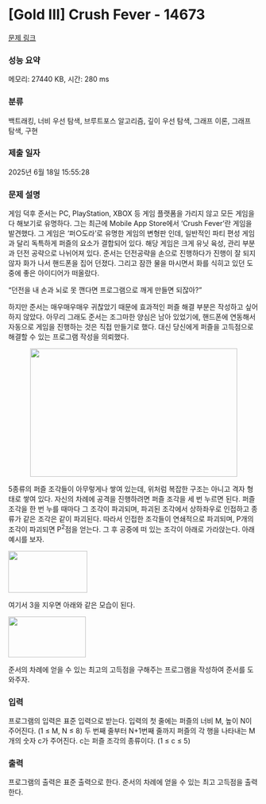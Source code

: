# [Gold III] Crush Fever - 14673 

[문제 링크](https://www.acmicpc.net/problem/14673) 

### 성능 요약

메모리: 27440 KB, 시간: 280 ms

### 분류

백트래킹, 너비 우선 탐색, 브루트포스 알고리즘, 깊이 우선 탐색, 그래프 이론, 그래프 탐색, 구현

### 제출 일자

2025년 6월 18일 15:55:28

### 문제 설명

<p>게임 덕후 준서는 PC, PlayStation, XBOX 등 게임 플랫폼을 가리지 않고 모든 게임을 다 해보기로 유명하다. 그는 최근에 Mobile App Store에서 ‘Crush Fever’란 게임을 발견했다. 그 게임은 ‘퍼○도라’로 유명한 게임의 변형판 인데, 일반적인 파티 편성 게임과 달리 독특하게 퍼즐의 요소가 결합되어 있다. 해당 게임은 크게 유닛 육성, 관리 부분과 던전 공략으로 나뉘어져 있다. 준서는 던전공략을 손으로 진행하다가 진행이 잘 되지 않자 화가 나서 핸드폰을 집어 던졌다. 그리고 잠깐 물을 마시면서 화를 식히고 있던 도중에 좋은 아이디어가 떠올랐다.</p>

<p>“던전을 내 손과 뇌로 못 깬다면 프로그램으로 깨게 만들면 되잖아?”</p>

<p>하지만 준서는 매우매우매우 귀찮았기 때문에 효과적인 퍼즐 해결 부분은 작성하고 싶어 하지 않았다. 아무리 그래도 준서는 조그마한 양심은 남아 있었기에, 핸드폰에 연동해서 자동으로 게임을 진행하는 것은 직접 만들기로 했다. 대신 당신에게 퍼즐을 고득점으로 해결할 수 있는 프로그램 작성을 의뢰했다.</p>

<p style="text-align: center;"><img alt="" src="https://onlinejudgeimages.s3-ap-northeast-1.amazonaws.com/problem/14672/1.png" style="height:258px; width:417px"></p>

<p>5종류의 퍼즐 조각들이 아무렇게나 쌓여 있는데, 위처럼 복잡한 구조는 아니고 격자 형태로 쌓여 있다. 자신의 차례에 공격을 진행하려면 퍼즐 조각을 세 번 누르면 된다. 퍼즐 조각을 한 번 누를 때마다 그 조각이 파괴되며, 파괴된 조각에서 상하좌우로 인접하고 종류가 같은 조각은 같이 파괴된다. 따라서 인접한 조각들이 연쇄적으로 파괴되며, P개의 조각이 파괴되면 P<sup>2</sup>점을 얻는다. 그 후 공중에 떠 있는 조각이 아래로 가라앉는다. 아래 예시를 보자.</p>

<p><img alt="" src="https://onlinejudgeimages.s3-ap-northeast-1.amazonaws.com/problem/14672/2.png" style="height:84px; width:159px"></p>

<p>여기서 3을 지우면 아래와 같은 모습이 된다.</p>

<p><img alt="" src="https://onlinejudgeimages.s3-ap-northeast-1.amazonaws.com/problem/14672/3.png" style="height:82px; width:156px"></p>

<p>준서의 차례에 얻을 수 있는 최고의 고득점을 구해주는 프로그램을 작성하여 준서를 도와주자.</p>

### 입력 

 <p>프로그램의 입력은 표준 입력으로 받는다. 입력의 첫 줄에는 퍼즐의 너비 M, 높이 N이 주어진다. (1 ≤ M, N ≤ 8) 두 번째 줄부터 N+1번째 줄까지 퍼즐의 각 행을 나타내는 M개의 숫자 c가 주어진다. c는 퍼즐 조각의 종류이다. (1 ≤ c ≤ 5) </p>

### 출력 

 <p>프로그램의 출력은 표준 출력으로 한다. 준서의 차례에 얻을 수 있는 최고 고득점을 출력한다.</p>


